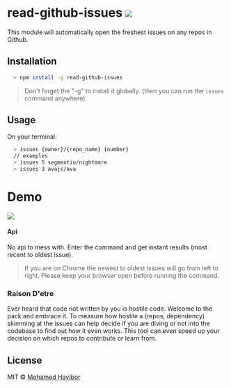 # read-github-issues ![](https://img.shields.io/badge/status-stable-green.svg)

This module will automatically open the freshest issues on any repos in Github.

## Installation
```sh
  > npm install -g read-github-issues
```

> Don't forget the "-g" to install it globally. (then you can run the `issues` command anywhere)

## Usage

On your terminal:
```sh
  > issues {owner}/{repo_name} {number}
  // examples
  > issues 5 segmentio/nightmare
  > issues 3 avajs/ava
```

# Demo
![](http://g.recordit.co/c21Fg9t2XM.gif)

#### Api

No api to mess with. Enter the command and get instant results (most recent to oldest issue).

> If you are on Chrome the newest to oldest issues will go from left to right. Please keep your browser open before running the command.

### Raison D'etre

Ever heard that code not written by you is hostile code. Welcome to the pack and embrace it. To measure how hostile a (repos, dependency) skimming at the issues can help decide if you are diving or not into the codebase to find out how it even works. This tool can even speed up your decision on which repos to contribute or learn from.

## License
MIT © [Mohamed Hayibor](http://github.com/mohamedhayibor)
